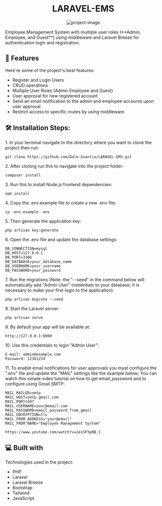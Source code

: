 <h1 align="center" id="title">LARAVEL-EMS</h1>

<p align="center"><img src="https://socialify.git.ci/Dale-Guantia/LARAVEL-EMS/image?font=Source+Code+Pro&amp;forks=1&amp;language=1&amp;name=1&amp;owner=1&amp;pattern=Plus&amp;pulls=1&amp;stargazers=1&amp;theme=Auto" alt="project-image"></p>

<p id="description">Employee Management System with multiple user roles (**Admin, Employee, and Guest**) using middleware and Laravel Breeze for authentication login and registration.</p>

  
  
<h2>🧐 Features</h2>

Here're some of the project's best features:

*   Register and Login Users
*   CRUD operations
*   Multiple User Roles (Admin Employee and Guest)
*   User approval for new registered account
*   Send an email notification to the admin and employee accounts upon user approval
*   Restrict access to specific routes by using middleware.

<h2>🛠️ Installation Steps:</h2>

<p>1. In your terminal navigate to the directory where you want to clone the project then run:</p>

```
git clone https://github.com/Dale-Guantia/LARAVEL-EMS.git
```

<p>2. After cloning run this to navigate into the project folder:</p>

```
composer install
```

<p>3. Run this to install Node.js frontend dependencies:</p>

```
npm install
```

<p>4. Copy the .env.example file to create a new .env file:</p>

```
cp .env.example .env
```

<p>5. Then generate the application key:</p>

```
php artisan key:generate
```

<p>6. Open the .env file and update the database settings:</p>

```
DB_CONNECTION=mysql
DB_HOST=127.0.0.1
DB_PORT=3306
DB_DATABASE=your_database_name
DB_USERNAME=your_username
DB_PASSWORD=your_password
```

<p>7. Run the migrations (Note: the "--seed" in the command below will automatically add "Admin User" credentials to your database; It is necessary to make your first login to the application):</p>

```
php artisan migrate --seed
```

<p>8. Start the Laravel server:</p>

```
php artisan serve
```

<p>9. By default your app will be available at:</p>

```
http://127.0.0.1:8000
```

<p>10. Use this credentials to login "Admin User":</p>

```
E-mail: admin@example.com
Password: 12341234
```

<p>11. To enable email notifications for user approvals you must configure the ".env" file and update the "MAIL" settings like the example below; You can watch this simple video tutorial on how to get email_password and to configure using Gmail SMTP:</p>

```
MAIL_MAILER=smtp
MAIL_HOST=smtp.gmail.com
MAIL_PORT=587
MAIL_USERNAME=your@email.com
MAIL_PASSWORD=email_password_from_gmail
MAIL_ENCRYPTION=tls
MAIL_FROM_ADDRESS="your@email"
MAIL_FROM_NAME="Employee Management System"
```

```
https://www.youtube.com/watch?v=JesSP3pRB_I
```

  
  
<h2>💻 Built with</h2>

Technologies used in the project:

*   PHP
*   Laravel
*   Laravel Breeze
*   Bootstrap
*   Tailwind
*   JavaScript
